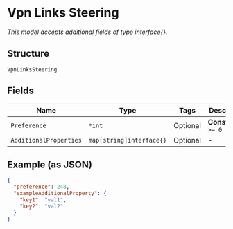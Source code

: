 
# Vpn Links Steering

*This model accepts additional fields of type interface{}.*

## Structure

`VpnLinksSteering`

## Fields

| Name | Type | Tags | Description |
|  --- | --- | --- | --- |
| `Preference` | `*int` | Optional | **Constraints**: `>= 0` |
| `AdditionalProperties` | `map[string]interface{}` | Optional | - |

## Example (as JSON)

```json
{
  "preference": 248,
  "exampleAdditionalProperty": {
    "key1": "val1",
    "key2": "val2"
  }
}
```


